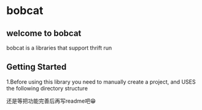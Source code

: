 # bobcat
## welcome to bobcat
bobcat is a libraries that support thrift run


## Getting Started
1.Before using this library you need to manually create a project, and USES the following directory structure




还是等把功能完善后再写readme吧😁
